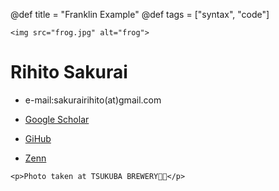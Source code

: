 @def title = "Franklin Example"
@def tags = ["syntax", "code"]

~~~
<img src="frog.jpg" alt="frog">
~~~

# Rihito Sakurai 

- e-mail:sakurairihito(at)gmail.com

- [Google Scholar](https://scholar.google.com/citations?hl=ja&authuser=1&user=IKqeswsAAAAJ)

- [GiHub](https://github.com/sakurairihito)

- [Zenn](https://zenn.dev/rihitosakurai)


~~~ 
<p>Photo taken at TSUKUBA BREWERY🐸🍺</p>
~~~


